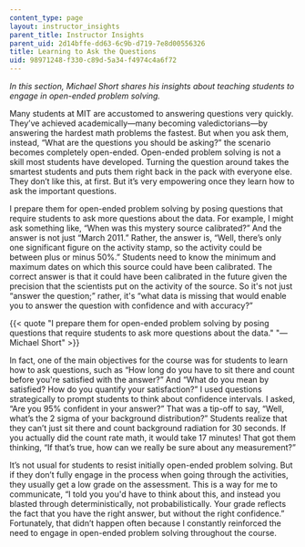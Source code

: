 ```yaml
---
content_type: page
layout: instructor_insights
parent_title: Instructor Insights
parent_uid: 2d14bffe-dd63-6c9b-d719-7e8d00556326
title: Learning to Ask the Questions
uid: 98971248-f330-c89d-5a34-f4974c4a6f72
---
```


_In this section, Michael Short shares his insights about teaching students to engage in open-ended problem solving._

Many students at MIT are accustomed to answering questions very quickly. They’ve achieved academically—many becoming valedictorians—by answering the hardest math problems the fastest. But when you ask them, instead, “What are the questions you should be asking?” the scenario becomes completely open-ended. Open-ended problem solving is not a skill most students have developed. Turning the question around takes the smartest students and puts them right back in the pack with everyone else. They don’t like this, at first. But it’s very empowering once they learn how to ask the important questions.

I prepare them for open-ended problem solving by posing questions that require students to ask more questions about the data. For example, I might ask something like, “When was this mystery source calibrated?” And the answer is not just “March 2011.” Rather, the answer is, “Well, there’s only one significant figure on the activity stamp, so the activity could be between plus or minus 50%.” Students need to know the minimum and maximum dates on which this source could have been calibrated. The correct answer is that it could have been calibrated in the future given the precision that the scientists put on the activity of the source. So it's not just “answer the question;” rather, it's “what data is missing that would enable you to answer the question with confidence and with accuracy?”

{{< quote "I prepare them for open-ended problem solving by posing questions that require students to ask more questions about the data." "—Michael Short" >}}

In fact, one of the main objectives for the course was for students to learn how to ask questions, such as “How long do you have to sit there and count before you're satisfied with the answer?” And “What do you mean by satisfied? How do you quantify your satisfaction?” I used questions strategically to prompt students to think about confidence intervals. I asked, “Are you 95% confident in your answer?” That was a tip-off to say, “Well, what’s the 2 sigma of your background distribution?” Students realize that they can’t just sit there and count background radiation for 30 seconds. If you actually did the count rate math, it would take 17 minutes! That got them thinking, “If that’s true, how can we really be sure about any measurement?”

It’s not usual for students to resist initially open-ended problem solving. But if they don’t fully engage in the process when going through the activities, they usually get a low grade on the assessment. This is a way for me to communicate, “I told you you'd have to think about this, and instead you blasted through deterministically, not probabilistically. Your grade reflects the fact that you have the right answer, but without the right confidence.” Fortunately, that didn’t happen often because I constantly reinforced the need to engage in open-ended problem solving throughout the course.
